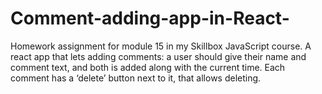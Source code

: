 # Comment-adding-app-in-React-
Homework assignment for module 15 in my Skillbox JavaScript course. A react app that lets adding comments: a user should give their name and comment text, and both is added along with the current time. Each comment has a ‘delete’ button next to it, that allows deleting.
